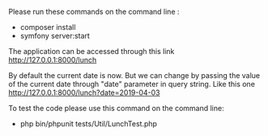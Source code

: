 Please run these commands on the command line :
- composer install
- symfony server:start

The application can be accessed through this link http://127.0.0.1:8000/lunch

By default the current date is now. But we can change by passing the value of the current date through "date" parameter in query string. Like this one http://127.0.0.1:8000/lunch?date=2019-04-03

To test the code please use this command on the command line:
- php bin/phpunit tests/Util/LunchTest.php

